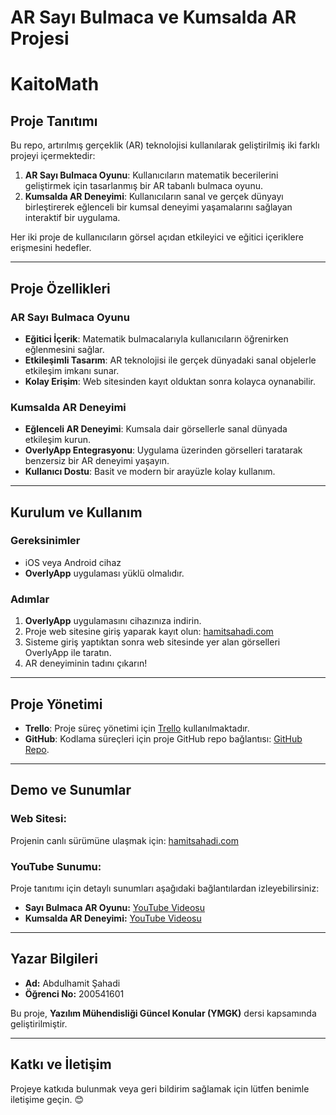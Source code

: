 # **AR Sayı Bulmaca ve Kumsalda AR Projesi**
# **KaitoMath**

## **Proje Tanıtımı**  
Bu repo, artırılmış gerçeklik (AR) teknolojisi kullanılarak geliştirilmiş iki farklı projeyi içermektedir:  
1. **AR Sayı Bulmaca Oyunu**: Kullanıcıların matematik becerilerini geliştirmek için tasarlanmış bir AR tabanlı bulmaca oyunu.  
2. **Kumsalda AR Deneyimi**: Kullanıcıların sanal ve gerçek dünyayı birleştirerek eğlenceli bir kumsal deneyimi yaşamalarını sağlayan interaktif bir uygulama.  

Her iki proje de kullanıcıların görsel açıdan etkileyici ve eğitici içeriklere erişmesini hedefler.

---

## **Proje Özellikleri**  
### **AR Sayı Bulmaca Oyunu**
- **Eğitici İçerik**: Matematik bulmacalarıyla kullanıcıların öğrenirken eğlenmesini sağlar.  
- **Etkileşimli Tasarım**: AR teknolojisi ile gerçek dünyadaki sanal objelerle etkileşim imkanı sunar.  
- **Kolay Erişim**: Web sitesinden kayıt olduktan sonra kolayca oynanabilir.  

### **Kumsalda AR Deneyimi**
- **Eğlenceli AR Deneyimi**: Kumsala dair görsellerle sanal dünyada etkileşim kurun.  
- **OverlyApp Entegrasyonu**: Uygulama üzerinden görselleri taratarak benzersiz bir AR deneyimi yaşayın.  
- **Kullanıcı Dostu**: Basit ve modern bir arayüzle kolay kullanım.  

---

## **Kurulum ve Kullanım**  
### **Gereksinimler**  
- iOS veya Android cihaz  
- **OverlyApp** uygulaması yüklü olmalıdır.  

### **Adımlar**  
1. **OverlyApp** uygulamasını cihazınıza indirin.  
2. Proje web sitesine giriş yaparak kayıt olun: [hamitsahadi.com](http://hamitsahadi.com)  
3. Sisteme giriş yaptıktan sonra web sitesinde yer alan görselleri OverlyApp ile taratın.  
4. AR deneyiminin tadını çıkarın!  

---

## **Proje Yönetimi**  
- **Trello**: Proje süreç yönetimi için [Trello](https://trello.com/b/8d3tUOEk/ymgk) kullanılmaktadır.  
- **GitHub**: Kodlama süreçleri için proje GitHub repo bağlantısı: [GitHub Repo](https://github.com/AbdulhamidShahade/YMGK).  

---

## **Demo ve Sunumlar**  
### **Web Sitesi:**  
Projenin canlı sürümüne ulaşmak için: [hamitsahadi.com](http://hamitsahadi.com)

### **YouTube Sunumu:**  
Proje tanıtımı için detaylı sunumları aşağıdaki bağlantılardan izleyebilirsiniz:  
- **Sayı Bulmaca AR Oyunu:** [YouTube Videosu](https://www.youtube.com/shorts/17aLSiUavBY)  
- **Kumsalda AR Deneyimi:** [YouTube Videosu](https://www.youtube.com/shorts/Y-4KEx7hAYY)  

---

## **Yazar Bilgileri**  
- **Ad:** Abdulhamit Şahadi  
- **Öğrenci No:** 200541601  

Bu proje, **Yazılım Mühendisliği Güncel Konular (YMGK)** dersi kapsamında geliştirilmiştir.  

---

## **Katkı ve İletişim**  
Projeye katkıda bulunmak veya geri bildirim sağlamak için lütfen benimle iletişime geçin. 😊
